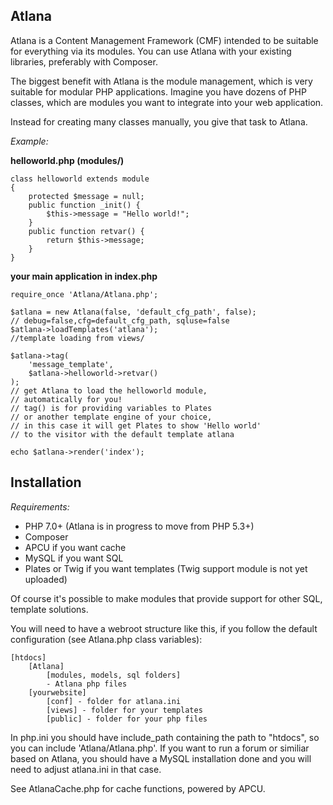 ## Atlana
Atlana is a Content Management Framework (CMF) intended to be suitable for everything via its modules. You can use Atlana with your existing libraries, preferably with Composer.

The biggest benefit with Atlana is the module management, which is very suitable for modular PHP applications. Imagine you have dozens of PHP classes, which are modules you want to integrate into your web application.

Instead for creating many classes manually, you give that task to Atlana.

*Example:*

**helloworld.php (modules/)**

    class helloworld extends module
    {
	    protected $message = null;
	    public function _init() {
		    $this->message = "Hello world!";
	    }
	    public function retvar() {
		    return $this->message;
	    }
    }
**your main application in index.php**

    require_once 'Atlana/Atlana.php';

    $atlana = new Atlana(false, 'default_cfg_path', false);
    // debug=false,cfg=default_cfg_path, sqluse=false
    $atlana->loadTemplates('atlana');
    //template loading from views/

    $atlana->tag(
	    'message_template',
	    $atlana->helloworld->retvar()
    );
    // get Atlana to load the helloworld module,
    // automatically for you!
    // tag() is for providing variables to Plates
    // or another template engine of your choice,
    // in this case it will get Plates to show 'Hello world'
    // to the visitor with the default template atlana

    echo $atlana->render('index'); 
  
## Installation
*Requirements:*
 - PHP 7.0+ (Atlana is in progress to move from PHP 5.3+)
 - Composer
 - APCU if you want cache
 - MySQL if you want SQL
 - Plates or Twig if you want templates (Twig support module is not yet uploaded)

Of course it's possible to make modules that provide support for other SQL, template solutions.

You will need to have a webroot structure like this, if you follow the default configuration (see Atlana.php class variables):

    [htdocs]
	    [Atlana]
		    [modules, models, sql folders]
		    - Atlana php files
		[yourwebsite]
	    	[conf] - folder for atlana.ini
	    	[views] - folder for your templates
	    	[public] - folder for your php files

In php.ini you should have include_path containing the path to "htdocs", so you can include 'Atlana/Atlana.php'. If you want to run a forum or similiar based on Atlana, you should have a MySQL installation done and you will need to adjust atlana.ini in that case.

See AtlanaCache.php for cache functions, powered by APCU.
